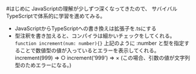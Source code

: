 #はじめに
JavaScriptの理解が少しずつ深くなってきたので、
サバイバルTypeScriptで体系的に学習を進めてみる。

- JavaScriptからTypeScriptへの書き換えは拡張子を.tsにする
- 型注釈を書き加えると、コンパイラは細かいチェックをしてくれる。
`function increment(num: number){}`
上記のように :number と型を指定することで数値型の値が入っているとエラーを表示してくれる。
increment(999) => ○
increment('999') => × (この場合、引数の値が文字列型のためエラーになる。)

